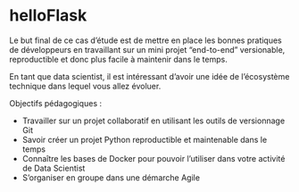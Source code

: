 # helloFlask

Le but final de ce cas d’étude est de mettre en place les bonnes pratiques de développeurs en
travaillant sur un mini projet “end-to-end” versionable, reproductible et donc plus facile à
maintenir dans le temps.

En tant que data scientist, il est intéressant d’avoir une idée de l’écosystème technique dans lequel
vous allez évoluer. 

Objectifs pédagogiques : 

- Travailler sur un projet collaboratif en utilisant les outils de versionnage Git
- Savoir créer un projet Python reproductible et maintenable dans le temps
- Connaître les bases de Docker pour pouvoir l’utiliser dans votre activité de Data Scientist
- S’organiser en groupe dans une démarche Agile
